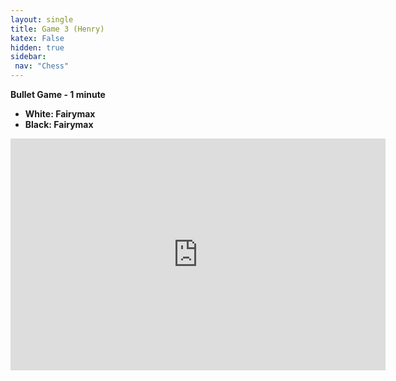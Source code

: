 ```yaml
---
layout: single
title: Game 3 (Henry)
katex: False
hidden: true
sidebar:
 nav: "Chess"
---
```

**Bullet Game - 1 minute**

 - **White: Fairymax**
 - **Black: Fairymax**

<iframe width=600 height=371 src="https://lichess.org/study/embed/5IvhNCsR/QSyRpQbM#16" frameborder=0></iframe>
